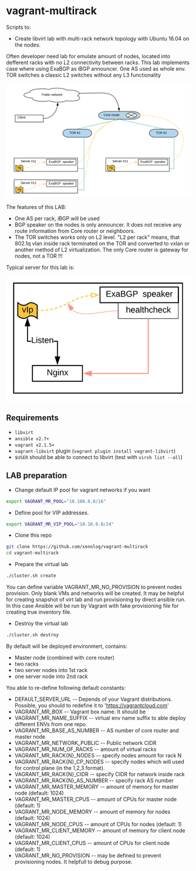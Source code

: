 vagrant-multirack
=================
Scripts to:

* Create libvirt lab with multi-rack network topology with Ubuntu 16.04 on the nodes.

Often developer need lab for emulate amount of nodes, located into
defferent racks with no L2 connectivity between racks. This lab implements case where using ExaBGP as iBGP announcer. One AS used as whole env. TOR switches a classic L2 switches without any L3 functionality

![Network_topology](https://raw.githubusercontent.com/xenolog/vagrant-multirack/test_exabgp_ibgp/img/LAB_for_ExaBGP.svg?sanitize=true)

The features of this LAB:

* One AS per rack, iBGP will be used
* BGP speaker on the nodes is only announcer. It does not receive any route information from Core router or neighboors.
* The TOR switches works only on L2 level. "L2 per rack" means, that 802.1q vlan inside rack terminated on the TOR and converted to vxlan or another method of L2 virtualization.  The only Core router is gateway for nodes, not a TOR !!! 


Typical server for this lab is:

![Network_topology](https://raw.githubusercontent.com/xenolog/vagrant-multirack/test_exabgp_ibgp/img/LAB_for_ExaBGP__server.svg?sanitize=true)


Requirements
------------

* `libvirt`
* `ansible v2.7+`
* `vagrant v2.1.5+`
* `vagrant-libvirt` plugin (`vagrant plugin install vagrant-libvirt`)
* `$USER` should be able to connect to libvirt (test with `virsh list --all`)

LAB preparation
---------------

* Change default IP pool for vagrant networks if you want

```bash
export VAGRANT_MR_POOL="10.100.0.0/16"

```

* Define pool for VIP addresses.

```bash
export VAGRANT_MR_VIP_POOL="10.10.0.0/24"

```

* Clone this repo

```bash
git clone https://github.com/xenolog/vagrant-multirack
cd vagrant-multirack
```

* Prepare the virtual lab

```bash
./cluster.sh create
```

You can define variable VAGRANT_MR_NO_PROVISION to prevent nodes provision. Only blank VMs and networks will be created. It may be helpful for creating snapshot of virt lab and run provisioning by direct ansible run. In this case Ansible will be run by Vagrant with fake provisioning file for creating true inventory file.


* Destroy the virtual lab

```bash
./cluster.sh destroy
```

By default will be deployed environmert, contains:

* Master node (combined with core router)
* two racks
* two server nodes into 1st rack
* one server node into 2nd rack

You able to re-define following default constants:

* DEFAULT_SERVER_URL -- Depends of your Vagrant distributions. Possible, you should to redefine it to '<https://vagrantcloud.com>'
* VAGRANT_MR_BOX -- Vagrant box name. It should be 
* VAGRANT_MR_NAME_SUFFIX -- virtual env name suffix to able deploy different ENVs from one repo.
* VAGRANT_MR_BASE_AS_NUMBER -- AS number of core router and master node
* VAGRANT_MR_NETWORK_PUBLIC -- Public network CIDR
* VAGRANT_MR_NUM_OF_RACKS -- amount of virtual racks
* VAGRANT_MR_RACK{N}_NODES -- specify nodes amount for rack N
* VAGRANT_MR_RACK{N}\_CP\_NODES -- specify nodes which will used for control plane (in the 1,2,3 format).
* VAGRANT_MR_RACK{N}_CIDR -- specify CIDR for network inside rack
* VAGRANT_MR_RACK{N}_AS_NUMBER -- specify rack AS number
* VAGRANT_MR_MASTER_MEMORY -- amount of memory for master node (default: 1024)
* VAGRANT_MR_MASTER_CPUS -- amount of CPUs for master node (default: 1)
* VAGRANT_MR_NODE_MEMORY -- amount of memory for nodes (default: 1024)
* VAGRANT_MR_NODE_CPUS -- amount of CPUs for nodes (default: 1)
* VAGRANT_MR_CLIENT_MEMORY -- amount of memory for client node (default: 1024)
* VAGRANT_MR_CLIENT_CPUS -- amount of CPUs for client node (default: 1)
* VAGRANT_MR_NO_PROVISION -- may be defined to prevent provisioning nodes. It helpfull to debug purpose.

